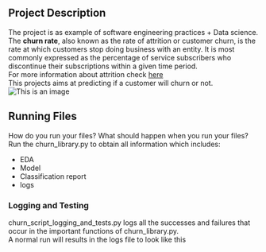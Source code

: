 
## Project Description

The project is as example of software engineering practices + Data science.<br/>
The **churn rate**, also known as the rate of attrition or customer churn, 
is the rate at which customers stop doing business with an entity. 
It is most commonly expressed as the percentage of service subscribers 
who discontinue their subscriptions within a given time period.<br/>
For more information about attrition check [here](https://www.investopedia.com/terms/c/churnrate.asp#:~:text=The%20churn%20rate%2C%20also%20known,within%20a%20given%20time%20period.) <br/>
This projects aims at predicting if a customer will churn or not.
![This is an image](https://github.com/HarshitSati/Projects/blob/main/Customer_Churn/images/eda/Attrition_Flag_distribution.jpg)

## Running Files
How do you run your files? What should happen when you run your files?
Run the churn_library.py to obtain all information which includes: <br/>
- EDA
- Model
- Classification report
- logs

### Logging and Testing
churn_script_logging_and_tests.py logs all the successes and failures 
that occur in the important functions of churn_library.py.</br>
A normal run will results in the logs file to look like this


